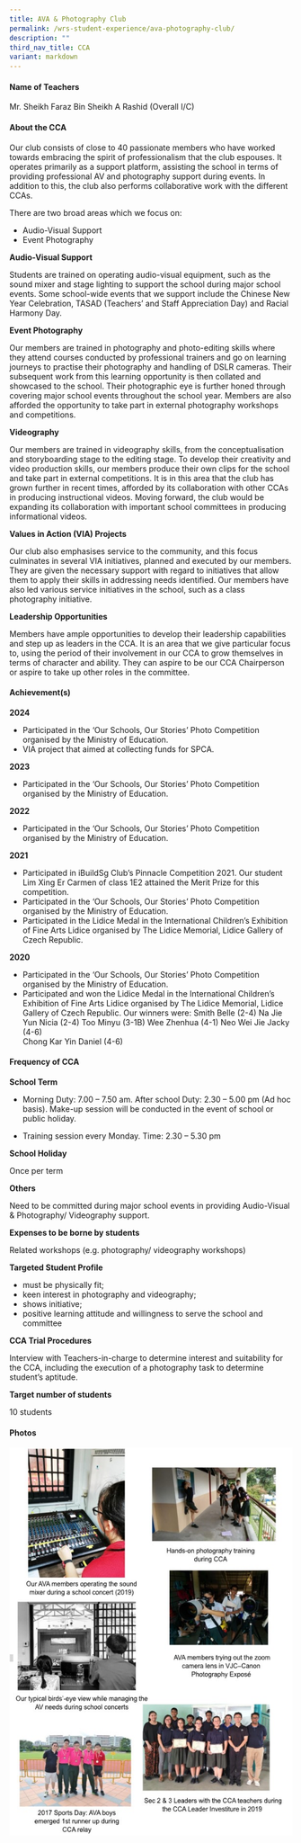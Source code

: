 ```yaml
---
title: AVA & Photography Club
permalink: /wrs-student-experience/ava-photography-club/
description: ""
third_nav_title: CCA
variant: markdown
---
```

#### **Name of Teachers**

Mr. Sheikh Faraz Bin Sheikh A Rashid (Overall I/C)

#### **About the CCA**

Our club consists of close to 40 passionate members who have worked towards embracing the spirit of professionalism that the club espouses. It operates primarily as a support platform, assisting the school in terms of providing professional AV and photography support during events. In addition to this, the club also performs collaborative work with the different CCAs.

There are two broad areas which we focus on: 
* Audio-Visual Support
* Event Photography


**Audio-Visual Support** 

Students are trained on operating audio-visual equipment, such as the sound mixer and stage lighting to support the school during major school events. Some school-wide events that we support include the Chinese New Year Celebration, TASAD (Teachers’ and Staff Appreciation Day) and Racial Harmony Day.   

**Event Photography**

Our members are trained in photography and photo-editing skills where they attend courses conducted by professional trainers and go on learning journeys to practise their photography and handling of DSLR cameras. Their subsequent work from this learning opportunity is then collated and showcased to the school. Their photographic eye is further honed through covering major school events throughout the school year. Members are also afforded the opportunity to take part in external photography workshops and competitions.

**Videography**

Our members are trained in videography skills, from the conceptualisation and storyboarding stage to the editing stage. To develop their creativity and video production skills, our members produce their own clips for the school and take part in external competitions. It is in this area that the club has grown further in recent times, afforded by its collaboration with other CCAs in producing instructional videos. Moving forward, the club would be expanding its collaboration with important school committees in producing informational videos.

**Values in Action (VIA) Projects**

Our club also emphasises service to the community, and this focus culminates in several VIA initiatives, planned and executed by our members. They are given the necessary support with regard to initiatives that allow them to apply their skills in addressing needs identified. Our members have also led various service initiatives in the school, such as a class photography initiative.

**Leadership Opportunities**

Members have ample opportunities to develop their leadership capabilities and step up as leaders in the CCA. It is an area that we give particular focus to, using the period of their involvement in our CCA to grow themselves in terms of character and ability. They can aspire to be our CCA Chairperson or aspire to take up other roles in the committee.

#### **Achievement(s)**


**2024**

* Participated in the ‘Our Schools, Our Stories’ Photo Competition organised by the Ministry of Education.
* VIA project that aimed at collecting funds for SPCA.

**2023**

* Participated in the ‘Our Schools, Our Stories’ Photo Competition organised by the Ministry of Education.

**2022**

* Participated in the ‘Our Schools, Our Stories’ Photo Competition organised by the Ministry of Education.

**2021**

* Participated in iBuildSg Club’s Pinnacle Competition 2021. Our student Lim Xing Er Carmen of class 1E2 attained the Merit Prize for this competition.
* Participated in the ‘Our Schools, Our Stories’ Photo Competition organised by the Ministry of Education.
* Participated in the Lidice Medal in the International Children’s Exhibition of Fine Arts Lidice organised by The Lidice Memorial, Lidice Gallery of Czech Republic.

**2020**
* Participated in the ‘Our Schools, Our Stories’ Photo Competition organised by the Ministry of Education.
* Participated and won the Lidice Medal in the International Children’s Exhibition of Fine Arts Lidice organised by The Lidice Memorial, Lidice Gallery of Czech Republic. Our winners were:
Smith Belle (2-4) 	Na Jie Yun Nicia (2-4)		Too Minyu (3-1B)	Wee Zhenhua (4-1)	Neo Wei Jie Jacky (4-6) 	
Chong Kar Yin Daniel (4-6)

#### Frequency of CCA

**School Term**
* Morning Duty: 7.00 – 7.50 am. After school Duty: 2.30 – 5.00 pm (Ad hoc basis). Make-up session will be conducted in the event of school or public holiday. 

* Training session every Monday. Time: 2.30 – 5.30 pm

**School Holiday**

Once per term  

**Others**

Need to be committed during major school events in providing Audio-Visual & Photography/ Videography support.   

**Expenses to be borne by students**

Related workshops (e.g. photography/ videography workshops)

**Targeted Student Profile**

* must be physically fit;
* keen interest in photography and videography; 
* shows initiative;
* positive learning attitude and willingness to serve the school and committee

**CCA Trial Procedures**

Interview with Teachers-in-charge to determine interest and suitability for the CCA, including the execution of a photography task to determine student’s aptitude.

**Target number of students**

10 students

#### Photos
![](/images/CCA/ava1.jpg)